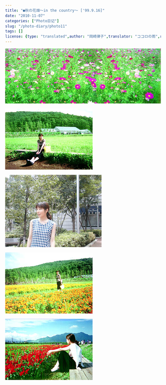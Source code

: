 ```yaml
---
title: "●秋の花畑～in the country～ ['99.9.16]"
date: "2010-11-07"
categories: ["Photo日记"]
slug: "/photo-diary/photo11"
tags: []
license: {type: "translated",author: "岡崎律子",translator: "ココロの雨",reproduced-url: "http://www.ne.jp/asahi/okazaki/book/photo/photo11.html",reproduced-website: "岡崎律子Book"}
---
```


![](./images/No-2b.jpg "No-2b")

![](./images/No-3.jpg "No-3")

![](./images/No-4.jpg "No-4")

![](./images/No-5.jpg "No-5")

![](./images/No-6.jpg "No-6")

